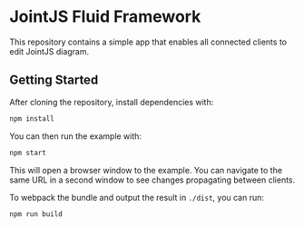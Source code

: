 # JointJS Fluid Framework

This repository contains a simple app that enables all connected clients to edit JointJS diagram.

## Getting Started

After cloning the repository, install dependencies with:

```bash
npm install
```

You can then run the example with:

```bash
npm start
```

This will open a browser window to the example.  You can navigate to the same URL in a second window to see changes propagating between clients.

To webpack the bundle and output the result in `./dist`, you can run:

```bash
npm run build
```
